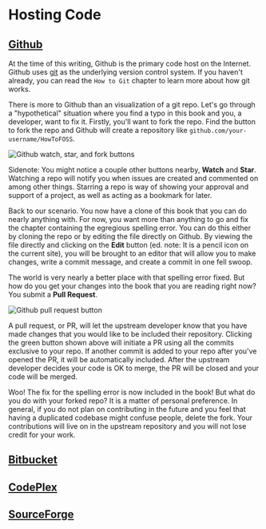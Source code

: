 # Hosting Code

## [Github](github.com)

At the time of this writing, Github is the primary code host on the Internet. Github uses [git](git-scm.com) as the underlying version control system. If you haven't already, you can read the `How to Git` chapter to learn more about how git works.

There is more to Github than an visualization of a git repo. Let's go through a "hypothetical" situation where you find a typo in this book and you, a developer, want to fix it. Firstly, you'll want to fork the repo. Find the button to fork the repo and Github will create a repository like `github.com/your-username/HowToFOSS`.

![Github watch, star, and fork buttons](https://cloud.githubusercontent.com/assets/512416/4519766/815d1212-4cca-11e4-9174-5743d9dbdddb.PNG)

Sidenote: You might notice a couple other buttons nearby, **Watch** and **Star**. Watching a repo will notify you when issues are created and commented on among other things. Starring a repo is way of showing your approval and support of a project, as well as acting as a bookmark for later.

Back to our scenario. You now have a clone of this book that you can do nearly anything with. For now, you want more than anything to go and fix the chapter containing the egregious spelling error. You can do this either by cloning the repo or by editing the file directly on Github. By viewing the file directly and clicking on the **Edit** button (ed. note: It is a pencil icon on the current site), you will be brought to an editor that will allow you to make changes, write a commit message, and create a commit in one fell swoop.

The world is very nearly a better place with that spelling error fixed. But how do you get your changes into the book that you are reading right now? You submit a **Pull Request**.

![Github pull request button](https://cloud.githubusercontent.com/assets/512416/4519844/68624d42-4ccd-11e4-9072-f8b237d859c6.PNG)

A pull request, or PR, will let the upstream developer know that you have made changes that you would like to be included their repository. Clicking the green button shown above will initiate a PR using all the commits exclusive to your repo. If another commit is added to your repo after you've opened the PR, it will be automatically included. After the upstream developer decides your code is OK to merge, the PR will be closed and your code will be merged.

Woo! The fix for the spelling error is now included in the book! But what do you do with your forked repo? It is a matter of personal preference. In general, if you do not plan on contributing in the future and you feel that having a duplicated codebase might confuse people, delete the fork. Your contributions will live on in the upstream repository and you will not lose credit for your work.

## [Bitbucket](bitbucket.org)

## [CodePlex](codeplex.com)

## [SourceForge](sourceforge.net)
